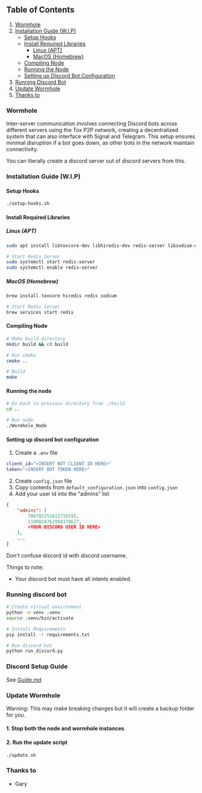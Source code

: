 ## Table of Contents

1. [Wormhole](#wormhole)
2. [Installation Guide (W.I.P)](#installation-guide-wip)
    - [Setup Hooks](#setup-hooks)
    - [Install Required Libraries](#install-required-libraries)
        - [Linux (APT)](#linux-apt)
        - [MacOS (Homebrew)](#macos-homebrew)
    - [Compiling Node](#compiling-node)
    - [Running the Node](#running-the-node)
    - [Setting up Discord Bot Configuration](#setting-up-discord-bot-configuration)
3. [Running Discord Bot](#running-discord-bot)
4. [Update Wormhole](#update-wormhole)
5. [Thanks to](#thanks-to)

### Wormhole
Inter-server communication involves connecting Discord bots across different servers using the Tox P2P network, creating a decentralized system that can also interface with Signal and Telegram. This setup ensures minimal disruption if a bot goes down, as other bots in the network maintain connectivity.

You can literally create a discord server out of discord servers from this.

### Installation Guide (W.I.P)
#### Setup Hooks
```bash
./setup-hooks.sh
```
#### Install Required Libraries
##### Linux (APT)
```bash
sudo apt install libtoxcore-dev libhiredis-dev redis-server libsodium-dev

# Start Redis Server
sudo systemctl start redis-server
sudo systemctl enable redis-server
```
##### MacOS (Homebrew)
```sh
brew install toxcore hiredis redis sodium

# Start Redis Server
brew services start redis
```

#### Compiling Node
```bash
# Make build directory
mkdir build && cd build

# Run cmake
cmake ..

# Build 
make
```

#### Running the node
```bash
# Go back to previous directory from ./build
cd ..

# Run node
./Wormhole_Node
```

#### Setting up discord bot configuration
1. Create a `.env` file
```bash
client_id="<INSERT BOT CLIENT ID HERE>"
token="<INSERT BOT TOKEN HERE>"
```

2. Create `config.json` file
3. Copy contents from `default_configuration.json` into `config.json`
4. Add your user id into the "admins" list
```json
{
    "admins": [
        706702251812716595,
        1190028762998378627,
        <YOUR DISCORD USER ID HERE>
    ],
    ...
}
```
Don't confuse discord id with discord username.

Things to note:
- Your discord bot must have all intents enabled.

### Running discord bot
```bash
# Create virtual environment
python -m venv .venv
source .venv/bin/activate

# Install Requirements
pip install -r requirements.txt

# Run discord bot
python run_discord.py
```

### Discord Setup Guide
See [Guide.md](./Guide.md)

### Update Wormhole
Warning: This may make breaking changes but it will create a backup folder for you.

#### 1. Stop both the node and wormhole instances
#### 2. Run the update script
```bash
./update.sh
```

### Thanks to
- Gary